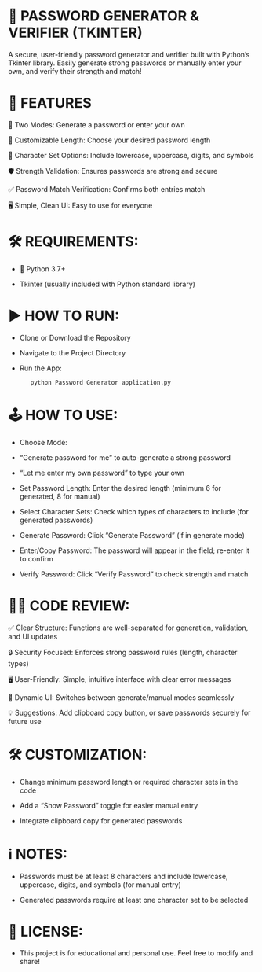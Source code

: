 # 🔐 PASSWORD GENERATOR & VERIFIER (TKINTER)

A secure, user-friendly password generator and verifier built with Python’s Tkinter library. Easily generate strong passwords or manually enter your own, and verify their strength and match!

# 🚀 FEATURES

🔄 Two Modes: Generate a password or enter your own

🔢 Customizable Length: Choose your desired password length

🔡 Character Set Options: Include lowercase, uppercase, digits, and symbols

🛡️ Strength Validation: Ensures passwords are strong and secure

✅ Password Match Verification: Confirms both entries match

🖥️ Simple, Clean UI: Easy to use for everyone

# 🛠️ REQUIREMENTS:

* 🐍 Python 3.7+

* Tkinter (usually included with Python standard library)

# ▶️ HOW TO RUN:

* Clone or Download the Repository

* Navigate to the Project Directory

* Run the App:
 
         python Password Generator application.py


# 🕹️ HOW TO USE:

* Choose Mode:

- “Generate password for me” to auto-generate a strong password

- “Let me enter my own password” to type your own

* Set Password Length: Enter the desired length (minimum 6 for generated, 8 for manual)

* Select Character Sets: Check which types of characters to include (for generated passwords)

* Generate Password: Click “Generate Password” (if in generate mode)

* Enter/Copy Password: The password will appear in the field; re-enter it to confirm

* Verify Password: Click “Verify Password” to check strength and match

# 🧑‍💻 CODE REVIEW:

✅ Clear Structure: Functions are well-separated for generation, validation, and UI updates

🔒 Security Focused: Enforces strong password rules (length, character types)

🖥️ User-Friendly: Simple, intuitive interface with clear error messages

🔄 Dynamic UI: Switches between generate/manual modes seamlessly

💡 Suggestions: Add clipboard copy button, or save passwords securely for future use

# 🛠️ CUSTOMIZATION:

* Change minimum password length or required character sets in the code

* Add a “Show Password” toggle for easier manual entry

* Integrate clipboard copy for generated passwords
 
# ℹ️ NOTES:

* Passwords must be at least 8 characters and include lowercase, uppercase, digits, and symbols (for manual entry)

* Generated passwords require at least one character set to be selected

# 📄 LICENSE:

* This project is for educational and personal use. Feel free to modify and share!
